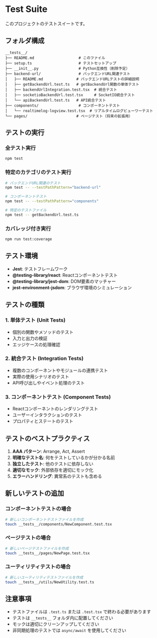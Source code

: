 # Test Suite

このプロジェクトのテストスイートです。

## フォルダ構成

```
__tests__/
├── README.md                    # このファイル
├── setup.ts                     # テストセットアップ
├── __init__.py                  # Python互換性（削除予定）
├── backend-url/                 # バックエンドURL関連テスト
│   ├── README.md               # バックエンドURLテストの詳細説明
│   ├── getBackendUrl.test.ts   # getBackendUrl関数の単体テスト
│   ├── backendUrlIntegration.test.tsx  # 統合テスト
│   ├── socketioBackendUrl.test.tsx     # SocketIO統合テスト
│   └── apiBackendUrl.test.ts   # API統合テスト
├── components/                  # コンポーネントテスト
│   └── realtimelog-logview.test.tsx  # リアルタイムログビューワーテスト
└── pages/                      # ページテスト（将来の拡張用）
```

## テストの実行

### 全テスト実行
```bash
npm test
```

### 特定のカテゴリのテスト実行
```bash
# バックエンドURL関連のテスト
npm test -- --testPathPattern="backend-url"

# コンポーネントテスト
npm test -- --testPathPattern="components"

# 特定のテストファイル
npm test -- getBackendUrl.test.ts
```

### カバレッジ付き実行
```bash
npm run test:coverage
```

## テスト環境

- **Jest**: テストフレームワーク
- **@testing-library/react**: Reactコンポーネントテスト
- **@testing-library/jest-dom**: DOM要素のマッチャー
- **jest-environment-jsdom**: ブラウザ環境のシミュレーション

## テストの種類

### 1. 単体テスト (Unit Tests)
- 個別の関数やメソッドのテスト
- 入力と出力の検証
- エッジケースの処理確認

### 2. 統合テスト (Integration Tests)
- 複数のコンポーネントやモジュールの連携テスト
- 実際の使用シナリオのテスト
- API呼び出しやイベント処理のテスト

### 3. コンポーネントテスト (Component Tests)
- Reactコンポーネントのレンダリングテスト
- ユーザーインタラクションのテスト
- プロパティとステートのテスト

## テストのベストプラクティス

1. **AAA パターン**: Arrange, Act, Assert
2. **明確なテスト名**: 何をテストしているかが分かる名前
3. **独立したテスト**: 他のテストに依存しない
4. **適切なモック**: 外部依存を適切にモック化
5. **エラーハンドリング**: 異常系のテストも含める

## 新しいテストの追加

### コンポーネントテストの場合
```bash
# 新しいコンポーネントテストファイルを作成
touch __tests__/components/NewComponent.test.tsx
```

### ページテストの場合
```bash
# 新しいページテストファイルを作成
touch __tests__/pages/NewPage.test.tsx
```

### ユーティリティテストの場合
```bash
# 新しいユーティリティテストファイルを作成
touch __tests__/utils/NewUtility.test.ts
```

## 注意事項

- テストファイルは `.test.ts` または `.test.tsx` で終わる必要があります
- テストは `__tests__` フォルダ内に配置してください
- モックは適切にクリーンアップしてください
- 非同期処理のテストでは `async/await` を使用してください

